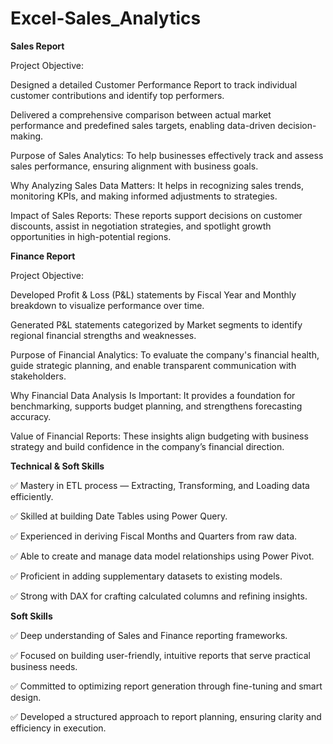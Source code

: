# Excel-Sales_Analytics


**Sales Report**

Project Objective:

Designed a detailed Customer Performance Report to track individual customer contributions and identify top performers.

Delivered a comprehensive comparison between actual market performance and predefined sales targets, enabling data-driven decision-making.

Purpose of Sales Analytics:
To help businesses effectively track and assess sales performance, ensuring alignment with business goals.

Why Analyzing Sales Data Matters:
It helps in recognizing sales trends, monitoring KPIs, and making informed adjustments to strategies.

Impact of Sales Reports:
These reports support decisions on customer discounts, assist in negotiation strategies, and spotlight growth opportunities in high-potential regions.

**Finance Report**

Project Objective:

Developed Profit & Loss (P&L) statements by Fiscal Year and Monthly breakdown to visualize performance over time.

Generated P&L statements categorized by Market segments to identify regional financial strengths and weaknesses.

Purpose of Financial Analytics:
To evaluate the company's financial health, guide strategic planning, and enable transparent communication with stakeholders.

Why Financial Data Analysis Is Important:
It provides a foundation for benchmarking, supports budget planning, and strengthens forecasting accuracy.

Value of Financial Reports:
These insights align budgeting with business strategy and build confidence in the company’s financial direction.

**Technical & Soft Skills**

✅ Mastery in ETL process — Extracting, Transforming, and Loading data efficiently.

✅ Skilled at building Date Tables using Power Query.

✅ Experienced in deriving Fiscal Months and Quarters from raw data.

✅ Able to create and manage data model relationships using Power Pivot.

✅ Proficient in adding supplementary datasets to existing models.

✅ Strong with DAX for crafting calculated columns and refining insights.

**Soft Skills**

✅ Deep understanding of Sales and Finance reporting frameworks.

✅ Focused on building user-friendly, intuitive reports that serve practical business needs.

✅ Committed to optimizing report generation through fine-tuning and smart design.

✅ Developed a structured approach to report planning, ensuring clarity and efficiency in execution.
